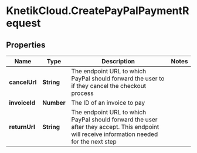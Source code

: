 # KnetikCloud.CreatePayPalPaymentRequest

## Properties
Name | Type | Description | Notes
------------ | ------------- | ------------- | -------------
**cancelUrl** | **String** | The endpoint URL to which PayPal should forward the user to if they cancel the checkout process | 
**invoiceId** | **Number** | The ID of an invoice to pay | 
**returnUrl** | **String** | The endpoint URL to which PayPal should forward the user after they accept. This endpoint will receive information needed for the next step | 


